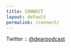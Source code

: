 ```yaml
---
title: CONNECT
layout: default
permalink: /connect/
---
```


Twitter :: [@dearpodcast](https://twitter.com/dearpodcast)<br>